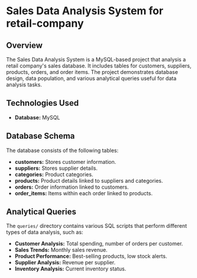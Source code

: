 # Sales Data Analysis System for retail-company

## Overview

The Sales Data Analysis System is a MySQL-based project that analysis a retail company's sales database. It includes tables for customers, suppliers, products, orders, and order items. The project demonstrates database design, data population, and various analytical queries useful for data analysis tasks.

## Technologies Used

- **Database:** MySQL
## Database Schema

The database consists of the following tables:

- **customers:** Stores customer information.
- **suppliers:** Stores supplier details.
- **categories:** Product categories.
- **products:** Product details linked to suppliers and categories.
- **orders:** Order information linked to customers.
- **order_items:** Items within each order linked to products.


## Analytical Queries

The `queries/` directory contains various SQL scripts that perform different types of data analysis, such as:

- **Customer Analysis:** Total spending, number of orders per customer.
- **Sales Trends:** Monthly sales revenue.
- **Product Performance:** Best-selling products, low stock alerts.
- **Supplier Analysis:** Revenue per supplier.
- **Inventory Analysis:** Current inventory status.


